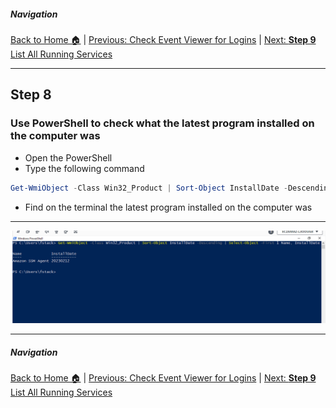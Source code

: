 ##### Navigation

[Back to Home 🏠](../README.md) | [Previous: Check Event Viewer for Logins](step7.md) | [Next: **Step 9** List All Running Services](step9.md)

---


## Step 8

### Use PowerShell to check what the latest program installed on the computer was

- Open the PowerShell 
- Type the following command



```PowerShell
Get-WmiObject -Class Win32_Product | Sort-Object InstallDate -Descending | Select-Object -First 1 Name, InstallDate
```

- Find on the terminal the latest program installed on the computer was
  
---

![alt text](https://github.com/hcoco1/Career-Simulation-2/blob/main/images/step_8_1.png?raw=true)

---

##### Navigation

[Back to Home 🏠](../README.md) | [Previous: Check Event Viewer for Logins](step7.md) | [Next: **Step 9** List All Running Services](step9.md)

